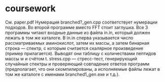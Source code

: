 # coursework
См. paper.pdf
Нумерация branched?_gen.cpp соответствует нумерации подходов. Во второй программе вместо FFT стоит заглушка. 
Все 3 программы читают входные данные из файла in.in, который должен лежать в том же каталоге. 
В in.in сперва указывается число рассматриваемых аминокислот, затем их массы, а затем бинарная строка — спектр, с которым считается скалярное произведение (пример прилагается).
Выводят они таблицу с количествами пептидов массы w и счётом t. 
stress.cpp — стресс-тест, генерирующий случайные спектры и проверяющий совпадение ответов программ (предполагает, что они скомпилированы, а исполняемые файлы лежат в том же каталоге с именами branched1_gen.exe и т.д.).

